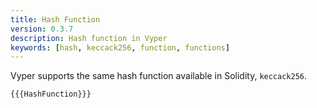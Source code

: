 ```yaml
---
title: Hash Function
version: 0.3.7
description: Hash function in Vyper
keywords: [hash, keccack256, function, functions]
---
```


Vyper supports the same hash function available in Solidity, `keccack256`.

```vyper
{{{HashFunction}}}
```
